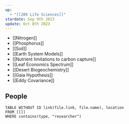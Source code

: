 ```yaml
---
up:
  - "[[200 Life Sciences]]"
stardate: Sep 9th 2023
update: Oct 8th 2023
---
```

- [[Nitrogen]]
- [[Phosphorus]]
- [[Soil]]
- [[Earth System Models]]
- [[Nutrient limitations to carbon capture]]
- [[Leaf Economics Spectrum]]
- [[Desert Biogeochemistry]]
- [[Gaia Hypothesis]]
- [[Eddy Covariance]]



## People
```dataview
TABLE WITHOUT ID link(file.link, file.name), location
FROM [[]]
WHERE contains(type, "researcher")
```